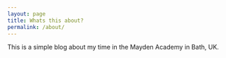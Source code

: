 ```yaml
---
layout: page
title: Whats this about?
permalink: /about/
---
```


This is a simple blog about my time in the Mayden Academy in Bath, UK.
